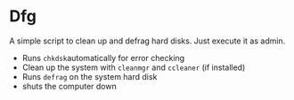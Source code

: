 Dfg
===
A simple script to clean up and defrag hard disks.
Just execute it as admin.

* Runs `chkdsk`automatically for error checking
* Clean up the system with `cleanmgr` and `ccleaner` (if installed)
* Runs `defrag` on the system hard disk
* shuts the computer down
